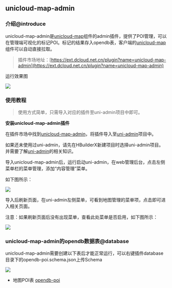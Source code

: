 ## unicloud-map-admin

### 介绍@introduce

unicloud-map-admin是[unicloud-map](unicloud-map.md)组件的admin插件，提供了POI管理，可以在管理端可视化的标记POI。标记的结果存入opendb表，客户端的[unicloud-map](unicloud-map.md)组件可以自动直接拉取。

> 插件市场地址：[https://ext.dcloud.net.cn/plugin?name=unicloud-map-admin](https://ext.dcloud.net.cn/plugin?name=unicloud-map-admin)

运行效果图

![](https://qiniu-web-assets.dcloud.net.cn/unidoc/zh/3707/412.png)

### 使用教程

> 使用方式简单，只需导入对应的插件至uni-admin项目中即可。

**安装unicloud-map-admin插件**

在插件市场中找到[unicloud-map-admin](https://ext.dcloud.net.cn/plugin?name=unicloud-map-admin)，将插件导入至[uni-admin](https://uniapp.dcloud.net.cn/uniCloud/admin.html)项目中。

如果还未使用过uni-admin，请先在HBuilderX新建项目时选择uni-admin项目。并需要了解[uni-admin](https://uniapp.dcloud.net.cn/uniCloud/admin.html)的相关知识。

导入unicloud-map-admin后，运行启动uni-admin，在web管理后台，点击左侧菜单栏的菜单管理，添加“内容管理”菜单。

如下图所示：

![](https://qiniu-web-assets.dcloud.net.cn/unidoc/zh/3707/414.png)

导入后刷新页面，在uni-admin左侧菜单，可看到地图管理的菜单项，点击即可进入相关页面。

注意：如果刷新页面后没有出现菜单，查看此处菜单是否启用，如下图所示：

![](http://dcloud-chjh-web.oss-cn-hangzhou.aliyuncs.com/unidoc/zh/3707/415.png)

### unicloud-map-admin的opendb数据表@database

unicloud-map-admin需要创建以下表后才能正常运行，可以右键插件database目录下的opendb-poi.schema.json上传Schema

![](https://qiniu-web-assets.dcloud.net.cn/unidoc/zh/3707/411.png)

- 地图POI表 [opendb-poi](https://gitee.com/dcloud/opendb/blob/master/collection/opendb-poi/collection.json)

